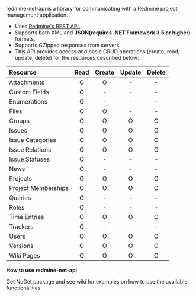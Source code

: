redmine-net-api is a library for communicating with a Redmine project management application.

* Uses [Redmine's REST API.](http://www.redmine.org/projects/redmine/wiki/Rest_api/)
* Supports both XML and **JSON(requires .NET Framework 3.5 or higher)** formats.
* Supports GZipped responses from servers.
* This API provides access and basic CRUD operations (create, read, update, delete) for the resources described below:

|Resource  | Read   | Create   | Update   | Delete  |
|:---------|:------:|:--------:|:--------:|:-------:|
 Attachments|O|O|-|-
 Custom Fields|O|-|-|-
 Enumerations  |O|-|-|-
 Files |O|O|-|-
 Groups|O|O|O|O
 Issues  |O|O|O|O
 Issue Categories|O|O|O|O
 Issue Relations|O|O|O|O
 Issue Statuses|O|-|-|-
 News|O|-|-|-
 Projects|O|O|O|O
 Project Memberships|O|O|O|O
 Queries  |O|-|-|-
 Roles |O|-|-|-
 Time Entries |O|O|O|O
 Trackers |O|-|-|-
 Users |O|O|O|O
 Versions |O|O|O|O
 Wiki Pages |O|O|O|O

**How to use redmine-net-api**

Get NuGet package and see wiki for examples on how to use the available functionalities.
